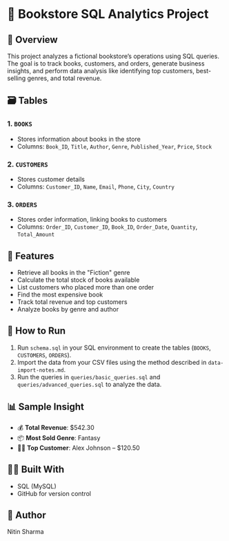 # 📘 Bookstore SQL Analytics Project

## 🧠 Overview
This project analyzes a fictional bookstore’s operations using SQL queries. The goal is to track books, customers, and orders, generate business insights, and perform data analysis like identifying top customers, best-selling genres, and total revenue.


## 🗃️ Tables

### 1. `BOOKS`
- Stores information about books in the store
- Columns: `Book_ID`, `Title`, `Author`, `Genre`, `Published_Year`, `Price`, `Stock`

### 2. `CUSTOMERS`
- Stores customer details
- Columns: `Customer_ID`, `Name`, `Email`, `Phone`, `City`, `Country`

### 3. `ORDERS`
- Stores order information, linking books to customers
- Columns: `Order_ID`, `Customer_ID`, `Book_ID`, `Order_Date`, `Quantity`, `Total_Amount`


## 🚀 Features

- Retrieve all books in the "Fiction" genre
- Calculate the total stock of books available
- List customers who placed more than one order
- Find the most expensive book
- Track total revenue and top customers
- Analyze books by genre and author


## 🧪 How to Run
1. Run `schema.sql` in your SQL environment to create the tables (`BOOKS`, `CUSTOMERS`, `ORDERS`).
2. Import the data from your CSV files using the method described in `data-import-notes.md`.
3. Run the queries in `queries/basic_queries.sql` and `queries/advanced_queries.sql` to analyze the data.

## 📊 Sample Insight
- 💰 **Total Revenue**: $542.30
- 📦 **Most Sold Genre**: Fantasy
- 🧍‍♂️ **Top Customer**: Alex Johnson – $120.50

## 👨‍💻 Built With
- SQL (MySQL)
- GitHub for version control

## 🙌 Author
Nitin Sharma
